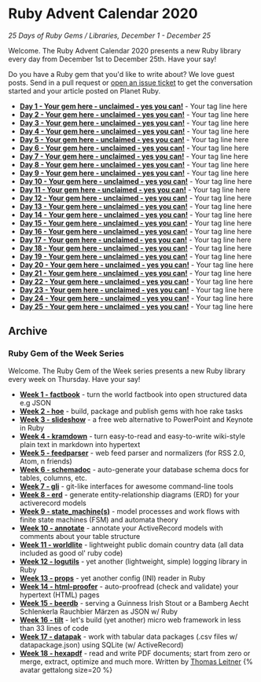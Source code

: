 # Ruby Advent Calendar 2020

_25 Days of Ruby Gems / Libraries, December 1 - December 25_


Welcome. The Ruby Advent Calendar 2020
presents a new Ruby library every day
from December 1st to December 25th.
Have your say!

Do you have a Ruby gem that you'd like to write about?
We love guest posts. Send in a pull request or
[open an issue ticket](https://github.com/planetruby/gems/issues)
to get the conversation started and your article posted
on Planet Ruby.



- [**Day 1 - Your gem here - unclaimed - yes you can!**](2020/01-???.md) - Your tag line here
- [**Day 2 - Your gem here - unclaimed - yes you can!**](2020/02-???.md) - Your tag line here
- [**Day 3 - Your gem here - unclaimed - yes you can!**](2020/03-???.md) - Your tag line here
- [**Day 4 - Your gem here - unclaimed - yes you can!**](2020/04-???.md) - Your tag line here
- [**Day 5 - Your gem here - unclaimed - yes you can!**](2020/05-???.md) - Your tag line here
- [**Day 6 - Your gem here - unclaimed - yes you can!**](2020/06-???.md) - Your tag line here
- [**Day 7 - Your gem here - unclaimed - yes you can!**](2020/07-???.md) - Your tag line here
- [**Day 8 - Your gem here - unclaimed - yes you can!**](2020/08-???.md) - Your tag line here
- [**Day 9 - Your gem here - unclaimed - yes you can!**](2020/09-???.md) - Your tag line here
- [**Day 10 - Your gem here - unclaimed - yes you can!**](2020/10-???.md) - Your tag line here
- [**Day 11 - Your gem here - unclaimed - yes you can!**](2020/11-???.md) - Your tag line here
- [**Day 12 - Your gem here - unclaimed - yes you can!**](2020/12-???.md) - Your tag line here
- [**Day 13 - Your gem here - unclaimed - yes you can!**](2020/13-???.md) - Your tag line here
- [**Day 14 - Your gem here - unclaimed - yes you can!**](2020/14-???.md) - Your tag line here
- [**Day 15 - Your gem here - unclaimed - yes you can!**](2020/15-???.md) - Your tag line here
- [**Day 16 - Your gem here - unclaimed - yes you can!**](2020/16-???.md) - Your tag line here
- [**Day 17 - Your gem here - unclaimed - yes you can!**](2020/17-???.md) - Your tag line here
- [**Day 18 - Your gem here - unclaimed - yes you can!**](2020/18-???.md) - Your tag line here
- [**Day 19 - Your gem here - unclaimed - yes you can!**](2020/19-???.md) - Your tag line here
- [**Day 20 - Your gem here - unclaimed - yes you can!**](2020/20-???.md) - Your tag line here
- [**Day 21 - Your gem here - unclaimed - yes you can!**](2020/21-???.md) - Your tag line here
- [**Day 22 - Your gem here - unclaimed - yes you can!**](2020/22-???.md) - Your tag line here
- [**Day 23 - Your gem here - unclaimed - yes you can!**](2020/23-???.md) - Your tag line here
- [**Day 24 - Your gem here - unclaimed - yes you can!**](2020/24-???.md) - Your tag line here
- [**Day 25 - Your gem here - unclaimed - yes you can!**](2020/25-???.md) - Your tag line here





## Archive

### Ruby Gem of the Week Series

Welcome. The Ruby Gem of the Week series
presents a new Ruby library every week on Thursday.
Have your say!

<!--
Do you have a Ruby gem that you'd like to write about?
We love guest posts. Send in a pull request or
[open an issue ticket](https://github.com/planetruby/gems/issues)
to get the conversation started and your article posted on Planet Ruby.
-->

- [**Week 1 - factbook**](week/01-factbook.md) - turn the world factbook into open structured data e.g JSON
- [**Week 2 - hoe**](week/02-hoe.md) - build, package and publish gems with hoe rake tasks
- [**Week 3 - slideshow**](week/03-slideshow.md) - a free web alternative to PowerPoint and Keynote in Ruby
- [**Week 4 - kramdown**](week/04-kramdown.md) - turn easy-to-read and easy-to-write wiki-style plain text in markdown into hypertext
- [**Week 5 - feedparser**](week/05-feedparser.md) - web feed parser and normalizers (for RSS 2.0, Atom, n friends)
- [**Week 6 - schemadoc**](week/06-schemadoc.md) - auto-generate your database schema docs for tables, columns, etc.
- [**Week 7 - gli**](week/07-gli.md) - git-like interfaces for awesome command-line tools
- [**Week 8 - erd**](week/08-erd.md) - generate entity-relationship diagrams (ERD) for your activerecord models
- [**Week 9 - state_machine(s)**](week/09-state-machine.md) - model processes and work flows with finite state machines (FSM) and automata theory
- [**Week 10 - annotate**](week/10-annotate.md) - annotate your ActiveRecord models with comments about your table structure
- [**Week 11 - worldlite**](week/11-worldlite.md) - lightweight public domain country data (all data included as good ol' ruby code)
- [**Week 12 - logutils**](week/12-logutils.md) - yet another (lightweight, simple) logging library in Ruby
- [**Week 13 - props**](week/13-props.md) - yet another config (INI) reader in Ruby
- [**Week 14 - html-proofer**](week/14-html-proofer.md) - auto-proofread (check and validate) your hypertext (HTML) pages
- [**Week 15 - beerdb**](week/15-beerdb.md)  - serving a Guinness Irish Stout or a Bamberg Aecht Schlenkerla Rauchbier Märzen as JSON w/ Ruby
- [**Week 16 - tilt**](week/16-tild.md) - let's build (yet another) micro web framework in less than 33 lines of code
- [**Week 17 - datapak**](week/17-datapak.md) - work with tabular data packages (.csv files w/ datapackage.json) using SQLite (w/ ActiveRecord)
- [**Week 18 - hexapdf**](week/18-hexapdf.md) - read and write PDF documents; start from zero or merge, extract, optimize and much more. Written by [Thomas Leitner](https://rubygems.org/profiles/gettalong)  {% avatar gettalong size=20 %}


